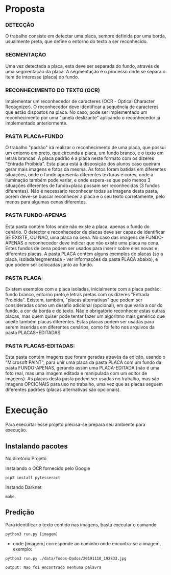 # Proposta
### DETECÇÃO
O trabalho consiste em detectar uma placa, sempre definida por uma borda, usualmente preta, que define o entorno do texto a ser reconhecido.

### SEGMENTAÇÃO
Uma vez detectada a placa, esta deve ser separada do fundo, através de uma segmentação da placa. A segmentação é o processo onde se separa o item de interesse (placa) do fundo.

### RECONHECIMENTO DO TEXTO (OCR)
Implementar um reconhecedor de caracteres (OCR - Optical Character Recognizer).
O reconhecedor deve identificar a sequência de caracteres que estão dispostos na placa. No caso, pode ser implementado um reconhecimento por uma "janela deslizante" aplicando o reconhecedor já implementado anteriormente.

### PASTA PLACA+FUNDO
O trabalho "padrão" irá realizar o reconhecimento de uma placa, que possui um entorno em preto, que circunda a placa, um fundo branco, e o texto em letras brancas. A placa padrão é a placa neste formato com os dizeres "Entrada Proibida". Esta placa está à disposição dos alunos caso queiram gerar mais imagens e fotos da mesma. As fotos foram batidas em diferentes situações, onde o fundo apresenta diferentes texturas e cores, onde a iluminação também pode variar, e onde espera-se que pelo menos 3 situações diferentes de fundo+placa possam ser reconhecidas (3 fundos diferentes). Não é necessário reconhecer todas as imagens desta pasta, porém deve-se buscar reconhecer a placa e o seu texto corretamente, pelo menos para algumas cenas diferentes.

### PASTA FUNDO-APENAS
Esta pasta contém fotos onde não existe a placa, apenas o fundo do cenário. O detector e reconhecedor de placas deve ser capaz de identificar SE EXISTE, OU NÃO, uma placa na cena. No caso das imagens de FUNDO-APENAS o reconhecedor deve indicar que não existe uma placa na cena. Estes fundos de cena podem ser usados para inserir sobre eles novas e diferentes placas. A pasta PLACA contém alguns exemplos de placas (só a placa, isolada/segmentada - ver informações da pasta PLACA abaixo), e que podem ser colocadas junto ao fundo.

### PASTA PLACA:
Existem exemplos com a placa isoladas, inicialmente com a placa padrão: fundo branco, entorno preto,e letras pretas com os dizeres "Entrada Proibida".
Existem, também, "placas alternativas" que podem ser consideradas como um desafio adicional (opcional), em que varia a cor do fundo, a cor da borda e do texto. Não é obrigatório reconhecer estas outras placas, mas quem quiser pode tentar fazer um algoritmo mais genérico que aceite também placas diferentes.
Estas placas podem ser usadas para serem inseridas em diferentes cenários, como foi feito nos arquivos da pasta PLACAS+EDITADAS.

### PASTA PLACAS-EDITADAS:
Esta pasta contém imagens que foram geradas através da edição, usando o "Microsoft PAINT", para unir uma placa da pasta PLACA com um fundo da pasta FUNDO-APENAS, gerando assim uma PLACA-EDITADA (não é uma foto real, mas uma imagem editada e manipulada com um editor de imagens).
As placas desta pasta podem ser usadas no trabalho, mas são imagens OPCIONAIS para uso no trabalho, uma vez que as placas seguem diferentes padrões (placas alternativas são opcionais).

# Execução
Para execurtar esse projeto precisa-se prepara seu ambiente para execução.

## Instalando pacotes
No diretório Projeto

Instalando o OCR fornecido pelo Google
```
pip3 install pytesseract 
```
Instando Darknet

```
make
```
## Predição
Para identificar o texto contido nas imagens, basta executar o camando
```
python3 run.py [imagem]	
```
* onde [imagem] corresponde ao caminho onde encontra-se a imagem, exemplo:

```
python3 run.py ./data/Todos-Dados/20191110_192833.jpg
```

```
output: Nao foi encontrado nenhuma palavra
```

